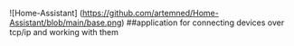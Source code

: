 ![Home-Assistant]
(https://github.com/artemned/Home-Assistant/blob/main/base.png)
##application for connecting devices over tcp/ip and working with them
